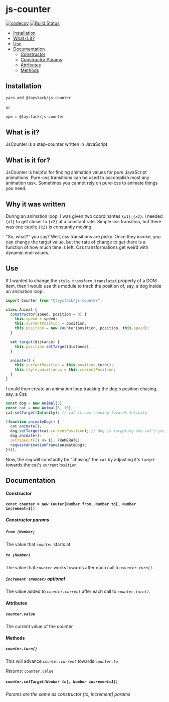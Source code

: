 # js-counter

[![codecov](https://codecov.io/gh/taystack/js-counter/branch/master/graph/badge.svg)](https://codecov.io/gh/taystack/js-counter) [![Build Status](https://travis-ci.org/taystack/js-counter.svg?branch=master)](https://travis-ci.org/taystack/js-counter)

 - [Installation](#insatllation)
 - [What is it?](#what-is-it?)
 - [Use](#use)
 - [Documentation](#documentation)
   - [Constructor](#constructor)
   - [Constructor Params](#constructor-params)
   - [Attributes](#attributes)
   - [Methods](#methods)

## Installation

```bash
yarn add @taystack/js-counter
```

or

```bash
npm i @taystack/js-counter
```

## What is it?

JsCounter is a step-counter written in JavaScript.

## What is it for?

JsCounter is helpful for finding animation values for pure JavaScript animations. Pure-css transitions can be used to accomplish most any animation task. Sometimes you cannot rely on pure-css to animate things you need.

## Why it was written

During an animation loop, I was given two coordinantes `{x1}`, `{x2}`. I needed `{x1}` to get closer to `{x2}` at a constant rate. Simple css transition, but there was one catch; `{x2}` is constantly moving.

"So, what?" you say? Well, css transitions are picky. Once they invoke, you can change the target value, but the rate of change to get there is a function of how much time is left. Css transformations get weird with dynamic end-values.

## Use

If I wanted to change the `style.transform.translateX` property of a DOM item, then I would use this module to track the position of, say, a dog inside an animation loop:

```javascript
import Counter from "@taystack/js-counter";

class Animal {
  constructor(speed, position = 0) {
    this.speed = speed;
    this.currentPosition = position;
    this.position = new Counter(position, position, this.speed);
  }

  set target(distance) {
    this.position.setTarget(distance);
  }

  animate() {
    this.currentPosition = this.position.turn();
    this.style.position.x = this.currentPosition;
  }
}
```

I could then create an animation loop tracking the dog's position chasing, say, a Cat:

```javascript
const dog = new Animal(5);
const cat = new Animal(6, 10);
cat.setTarget(Infinity); // cat is now running towards Infinity

(function animateDog() {
  cat.animate();
  dog.setTarget(cat.currentPosition); // dog is targeting the cat's position
  dog.animate():
  setTimeout(() => {}, FRAMERATE);
  requestAnimationFrame(animateDog);
})();
```

Now, the `dog` will constantly be "chasing" the `cat` by adjusting it's `target` towards the cat's `currentPosition`.

## Documentation

#### Constructor

#### `const counter = new Couter(Number from, Number to[, Number increment=1])`

##### Constructor params

##### `from (Number)`

The value that *`counter`* starts at.

##### `to (Number)`

The value that *`counter`* works towards after each call to *`counter.turn()`*.

##### `increment (Number)` _optional_

The value added to *`counter.current`* after each call to *`counter.turn()`*.

#### Attributes

##### `counter.value`

The current value of the counter

#### Methods

##### `counter.turn()`

This will advance *`counter.current`* towards *`counter.to`*

*Returns:*  `counter.value`

##### `counter.setTarget(Number to[, Number increment=1])`

*Params are the same as constructor [to, increment] params*
